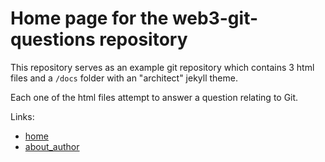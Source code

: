 # Home page for the web3-git-questions repository

This repository serves as an example git repository which contains 3 html files and a `/docs` folder with an "architect"
jekyll theme.
 
Each one of the html files attempt to answer a question relating to Git.

Links:
- [home](index.md)
- [about_author](../author.md)